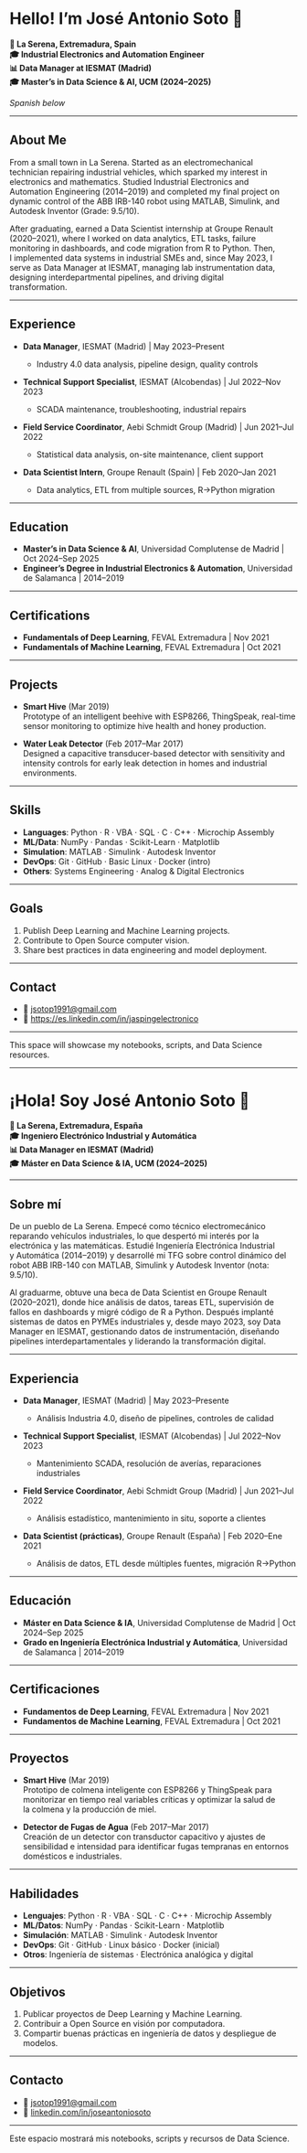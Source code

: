 # Hello! I’m José Antonio Soto 👋

**📍 La Serena, Extremadura, Spain**  
**🎓 Industrial Electronics and Automation Engineer**  
**📊 Data Manager at IESMAT (Madrid)**  
**🎓 Master’s in Data Science & AI, UCM (2024–2025)**

*Spanish below*

---

## About Me

From a small town in La Serena. Started as an electromechanical  
technician repairing industrial vehicles, which sparked my interest in  
electronics and mathematics. Studied Industrial Electronics and  
Automation Engineering (2014–2019) and completed my final project on  
dynamic control of the ABB IRB-140 robot using MATLAB, Simulink, and  
Autodesk Inventor (Grade: 9.5/10).

After graduating, earned a Data Scientist internship at Groupe Renault  
(2020–2021), where I worked on data analytics, ETL tasks, failure  
monitoring in dashboards, and code migration from R to Python. Then,  
I implemented data systems in industrial SMEs and, since May 2023, I  
serve as Data Manager at IESMAT, managing lab instrumentation data,  
designing interdepartmental pipelines, and driving digital  
transformation.

---

## Experience

- **Data Manager**, IESMAT (Madrid) | May 2023–Present  
  - Industry 4.0 data analysis, pipeline design, quality controls  

- **Technical Support Specialist**, IESMAT (Alcobendas) | Jul 2022–Nov 2023  
  - SCADA maintenance, troubleshooting, industrial repairs  

- **Field Service Coordinator**, Aebi Schmidt Group (Madrid) | Jun 2021–Jul 2022  
  - Statistical data analysis, on-site maintenance, client support  

- **Data Scientist Intern**, Groupe Renault (Spain) | Feb 2020–Jan 2021  
  - Data analytics, ETL from multiple sources, R→Python migration  

---

## Education

- **Master’s in Data Science & AI**, Universidad Complutense de Madrid | Oct 2024–Sep 2025  
- **Engineer’s Degree in Industrial Electronics & Automation**, Universidad de Salamanca | 2014–2019  

---

## Certifications

- **Fundamentals of Deep Learning**, FEVAL Extremadura | Nov 2021  
- **Fundamentals of Machine Learning**, FEVAL Extremadura | Oct 2021  

---

## Projects

- **Smart Hive** (Mar 2019)  
  Prototype of an intelligent beehive with ESP8266, ThingSpeak, real-time  
  sensor monitoring to optimize hive health and honey production.

- **Water Leak Detector** (Feb 2017–Mar 2017)  
  Designed a capacitive transducer-based detector with sensitivity and  
  intensity controls for early leak detection in homes and industrial  
  environments.

---

## Skills

- **Languages**: Python · R · VBA · SQL · C · C++ · Microchip Assembly  
- **ML/Data**: NumPy · Pandas · Scikit-Learn · Matplotlib  
- **Simulation**: MATLAB · Simulink · Autodesk Inventor  
- **DevOps**: Git · GitHub · Basic Linux · Docker (intro)  
- **Others**: Systems Engineering · Analog & Digital Electronics  

---

## Goals

1. Publish Deep Learning and Machine Learning projects.  
2. Contribute to Open Source computer vision.  
3. Share best practices in data engineering and model deployment.  

---

## Contact

- 📧 jsotop1991@gmail.com  
- 🔗 https://es.linkedin.com/in/jaspingelectronico

---

This space will showcase my notebooks, scripts, and Data Science resources.

---

# ¡Hola! Soy José Antonio Soto 👋

**📍 La Serena, Extremadura, España**  
**🎓 Ingeniero Electrónico Industrial y Automática**  
**📊 Data Manager en IESMAT (Madrid)**  
**🎓 Máster en Data Science & IA, UCM (2024–2025)**

---

## Sobre mí

De un pueblo de La Serena. Empecé como técnico electromecánico  
reparando vehículos industriales, lo que despertó mi interés por la  
electrónica y las matemáticas. Estudié Ingeniería Electrónica Industrial  
y Automática (2014–2019) y desarrollé mi TFG sobre control dinámico del  
robot ABB IRB-140 con MATLAB, Simulink y Autodesk Inventor (nota: 9.5/10).

Al graduarme, obtuve una beca de Data Scientist en Groupe Renault  
(2020–2021), donde hice análisis de datos, tareas ETL, supervisión de  
fallos en dashboards y migré código de R a Python. Después implanté  
sistemas de datos en PYMEs industriales y, desde mayo 2023, soy Data  
Manager en IESMAT, gestionando datos de instrumentación, diseñando  
pipelines interdepartamentales y liderando la transformación digital.

---

## Experiencia

- **Data Manager**, IESMAT (Madrid) | May 2023–Presente  
  - Análisis Industria 4.0, diseño de pipelines, controles de calidad  

- **Technical Support Specialist**, IESMAT (Alcobendas) | Jul 2022–Nov 2023  
  - Mantenimiento SCADA, resolución de averías, reparaciones industriales  

- **Field Service Coordinator**, Aebi Schmidt Group (Madrid) | Jun 2021–Jul 2022  
  - Análisis estadístico, mantenimiento in situ, soporte a clientes  

- **Data Scientist (prácticas)**, Groupe Renault (España) | Feb 2020–Ene 2021  
  - Análisis de datos, ETL desde múltiples fuentes, migración R→Python  

---

## Educación

- **Máster en Data Science & IA**, Universidad Complutense de Madrid | Oct 2024–Sep 2025  
- **Grado en Ingeniería Electrónica Industrial y Automática**, Universidad de Salamanca | 2014–2019  

---

## Certificaciones

- **Fundamentos de Deep Learning**, FEVAL Extremadura | Nov 2021  
- **Fundamentos de Machine Learning**, FEVAL Extremadura | Oct 2021  

---

## Proyectos

- **Smart Hive** (Mar 2019)  
  Prototipo de colmena inteligente con ESP8266 y ThingSpeak para  
  monitorizar en tiempo real variables críticas y optimizar la salud de  
  la colmena y la producción de miel.

- **Detector de Fugas de Agua** (Feb 2017–Mar 2017)  
  Creación de un detector con transductor capacitivo y ajustes de  
  sensibilidad e intensidad para identificar fugas tempranas en entornos  
  domésticos e industriales.

---

## Habilidades

- **Lenguajes**: Python · R · VBA · SQL · C · C++ · Microchip Assembly  
- **ML/Datos**: NumPy · Pandas · Scikit-Learn · Matplotlib  
- **Simulación**: MATLAB · Simulink · Autodesk Inventor  
- **DevOps**: Git · GitHub · Linux básico · Docker (inicial)  
- **Otros**: Ingeniería de sistemas · Electrónica analógica y digital  

---

## Objetivos

1. Publicar proyectos de Deep Learning y Machine Learning.  
2. Contribuir a Open Source en visión por computadora.  
3. Compartir buenas prácticas en ingeniería de datos y despliegue de modelos.  

---

## Contacto

- 📧 jsotop1991@gmail.com  
- 🔗 [linkedin.com/in/joseantoniosoto](https://www.linkedin.com/in/joseantoniosoto)

---

Este espacio mostrará mis notebooks, scripts y recursos de Data Science.  

